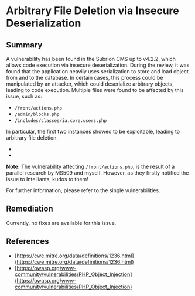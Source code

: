 # Arbitrary File Deletion via Insecure Deserialization

## Summary

A vulnerability has been found in the Subrion CMS up to v4.2.2, which allows code execution via insecure deserialization. During the review, it was found that the application heavily uses serialization to store and load object from and to the database. In certain cases, this process could be manipulated by an attacker, which could deserialize arbitrary objects, leading to code execution. Multiple files were found to be affected by this issue, such as:

* `/front/actions.php`
* `/admin/blocks.php`
* `/includes/classes/ia.core.users.php` 

In particular, the first two instances showed to be exploitable, leading to arbitrary file deletion.

* []()
* []()

**Note:** The vulnerability affecting `/front/actions.php`, is the result of a parallel research by MS509 and myself. However, as they firstly notified the issue to Intelliants, kudos to them!

For further information, please refer to the single vulnerabilities.

## Remediation

Currently, no fixes are available for this issue.

## References

*   [https://cwe.mitre.org/data/definitions/1236.html](https://cwe.mitre.org/data/definitions/1236.html)
*   [https://owasp.org/www-community/vulnerabilities/PHP_Object_Injection](https://owasp.org/www-community/vulnerabilities/PHP_Object_Injection)